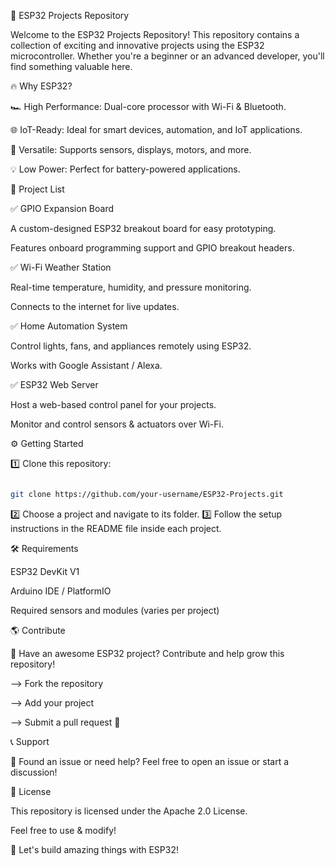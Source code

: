 🚀 ESP32 Projects Repository

Welcome to the ESP32 Projects Repository! This repository contains a collection of exciting and innovative projects using the ESP32 microcontroller. Whether you're a beginner or an advanced developer, you'll find something valuable here.

🔥 Why ESP32?

🏎 High Performance: Dual-core processor with Wi-Fi & Bluetooth.

🌐 IoT-Ready: Ideal for smart devices, automation, and IoT applications.

🎨 Versatile: Supports sensors, displays, motors, and more.

💡 Low Power: Perfect for battery-powered applications.

📂 Project List

✅ GPIO Expansion Board

A custom-designed ESP32 breakout board for easy prototyping.

Features onboard programming support and GPIO breakout headers.

✅ Wi-Fi Weather Station

Real-time temperature, humidity, and pressure monitoring.

Connects to the internet for live updates.

✅ Home Automation System

Control lights, fans, and appliances remotely using ESP32.

Works with Google Assistant / Alexa.

✅ ESP32 Web Server

Host a web-based control panel for your projects.

Monitor and control sensors & actuators over Wi-Fi.

⚙️ Getting Started

1️⃣ Clone this repository:
```bash

git clone https://github.com/your-username/ESP32-Projects.git
```
2️⃣ Choose a project and navigate to its folder.
3️⃣ Follow the setup instructions in the README file inside each project.

🛠 Requirements

ESP32 DevKit V1

Arduino IDE / PlatformIO

Required sensors and modules (varies per project)

🌎 Contribute

🚀 Have an awesome ESP32 project? Contribute and help grow this repository!

--> Fork the repository

--> Add your project

--> Submit a pull request 🎉

📞 Support

💬 Found an issue or need help? Feel free to open an issue or start a discussion!

📜 License

This repository is licensed under the Apache 2.0 License. 

Feel free to use & modify!

🚀 Let's build amazing things with ESP32!
